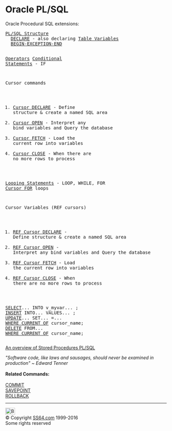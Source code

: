  

<h1>Oracle PL/SQL</h1>
<p>Oracle Procedural SQL extensions:</p>
<pre><a href="structure.html">PL/SQL Structure</a>
  <a href="declare.html">DECLARE</a> - also declaring <a href="declaretbl.html">Table Variables</a>
  <a href="exception.html">BEGIN-EXCEPTION-END</a>

<a href="operators.html">Operators</a>
<a href="if.html">Conditional Statements</a> - IF

Cursor commands

1) <a href="cursor_declare_open.html">Cursor DECLARE</a> - Define structure &amp; create a named SQL area
2) <a href="cursor_declare_open.html">Cursor OPEN</a>    - Interpret any bind variables and Query the database  
3) <a href="cursor_fetch_close.html">Cursor FETCH</a>   - Load the current row into variables
4) <a href="cursor_fetch_close.html">Cursor CLOSE</a>   - When there are no more rows to process

<a href="loops.html">Looping Statements</a> - LOOP, WHILE, FOR
<a href="cursor_for_loops.html">Cursor FOR</a> loops

Cursor Variables (REF cursors)

1) <a href="ref_cursor_declare_open.html">REF Cursor DECLARE</a> - Define structure &amp; create a named SQL area
2) <a href="ref_cursor_declare_open.html">REF Cursor OPEN</a>    - Interpret any bind variables and Query the database  
3) <a href="ref_cursor_fetch_close.html">REF Cursor FETCH</a>   - Load the current row into variables
4) <a href="ref_cursor_fetch_close.html">REF Cursor CLOSE</a>   - When there are no more rows to process

<a href="select.html">SELECT</a>... INTO v_myvar... ;
<a href="../ora/insert.html">INSERT</a> INTO... VALUES... ;
<a href="../ora/update.html">UPDATE</a>... SET... =... <a href="current.html">WHERE CURRENT OF</a> cursor_name;
<a href="../ora/delete.html">DELETE</a> FROM... <a href="current.html">WHERE CURRENT OF</a> cursor_name;</pre>
<p> <a href="procedures.html">An overview of Stored Procedures PL/SQL</a></p>
<p><i class="quote">"Software code, like laws and sausages, should never be examined in production" ~ Edward Tenner</i><b><br>
<br>
Related Commands:</b><br>
<a href="../ora/commit.html"><br>
COMMIT</a> <a href="../ora/savepoint.html"><br>
SAVEPOINT</a> <a href="../ora/rollback.html"><br>
ROLLBACK</a> </p><!-- #BeginLibraryItem "/Library/foot_menu.lbi" --><hr>
<div id="bl" class="footer"><a href="index.html#"><img src="../images/top.png" width="30" height="22" alt="Back to the Top"></a></div>
<div id="br" class="footer, tagline">© Copyright <a href="../index.html">SS64.com</a> 1999-2016<br>
Some rights reserved</div><!-- #EndLibraryItem -->

